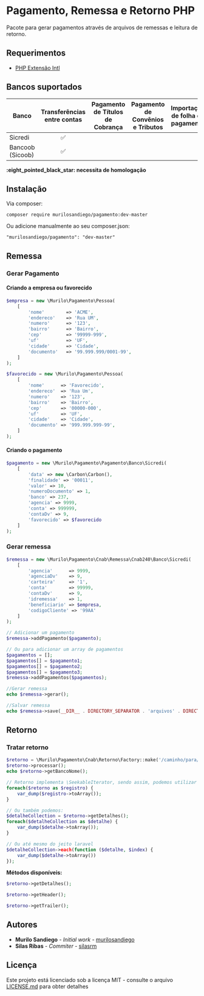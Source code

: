 # Pagamento, Remessa e Retorno PHP
Pacote para gerar pagamentos através de arquivos de remessas e leitura de 
retorno.

## Requerimentos
- [PHP Extensão Intl](http://php.net/manual/pt_BR/book.intl.php)


## Bancos suportados
Banco | Transferências entre contas | Pagamento de Títulos de Cobrança | Pagamento de Convênios e Tributos | Importação de folha de pagamento
----- | :---: | :---: | :---: | :---: |
 Sicredi | :white_check_mark: | | | |
 Bancoob (Sicoob) | :white_check_mark: | | | |

**\:eight_pointed_black_star: necessita de homologação**

## Instalação
Via composer:

```
composer require murilosandiego/pagamento:dev-master
```

Ou adicione manualmente ao seu composer.json:

```
"murilosandiego/pagamento": "dev-master"
```

## Remessa

### Gerar Pagamento


#### Criando a empresa ou favorecido

```php
$empresa = new \Murilo\Pagamento\Pessoa(
    [
        'nome'        => 'ACME',
        'endereco'    => 'Rua UM',
        'numero'      => '123',
        'bairro'      => 'Bairro',
        'cep'         => '99999-999',
        'uf'          => 'UF',
        'cidade'      => 'Cidade',
        'documento'   => '99.999.999/0001-99',
    ]
);

$favorecido = new \Murilo\Pagamento\Pessoa(
    [
        'nome'      => 'Favorecido',
        'endereco'  => 'Rua Um',
        'numero'    => '123',
        'bairro'    => 'Bairro',
        'cep'       => '00000-000',
        'uf'        => 'UF',
        'cidade'    => 'Cidade',
        'documento' => '999.999.999-99',
    ]
);
```

#### Criando o pagamento

```php
$pagamento = new \Murilo\Pagamento\Pagamento\Banco\Sicredi(
    [
        'data' => new \Carbon\Carbon(),
        'finalidade' => '00011',
        'valor' => 10,
        'numeroDocumento' => 1,
        'banco' => 237,
        'agencia' => 9999,
        'conta' => 999999,
        'contaDv' => 9,
        'favorecido' => $favorecido
    ]
);
```


### Gerar remessa

```php
$remessa = new \Murilo\Pagamento\Cnab\Remessa\Cnab240\Banco\Sicredi(
    [
        'agencia'      => 9999,
        'agenciaDv'    => 9,
        'carteira'     => '1',
        'conta'        => 99999,
        'contaDv'      => 9,
        'idremessa'    => 1,
        'beneficiario' => $empresa,
        'codigoCliente' => '99AA'
    ]
);

// Adicionar um pagamento
$remessa->addPagamento($pagamento);

// Ou para adicionar um array de pagamentos
$pagamentos = [];
$pagamentos[] = $pagamento1;
$pagamentos[] = $pagamento2;
$pagamentos[] = $pagamento3;
$remessa->addPagamentos($pagamentos);

//Gerar remessa
echo $remessa->gerar();

//Salvar remessa
echo $remessa->save(__DIR__ . DIRECTORY_SEPARATOR . 'arquivos' . DIRECTORY_SEPARATOR . 'sicredi_pagamento.txt');
```

## Retorno

### Tratar retorno

```php
$retorno = \Murilo\Pagamento\Cnab\Retorno\Factory::make('/caminho/para/arquivo.RET');
$retorno->processar();
echo $retorno->getBancoNome();

// Retorno implementa \SeekableIterator, sendo assim, podemos utilizar o foreach da seguinte forma:
foreach($retorno as $registro) {
	var_dump($registro->toArray());
}

// Ou também podemos:
$detalheCollection = $retorno->getDetalhes();
foreach($detalheCollection as $detalhe) {
	var_dump($detalhe->toArray());
}

// Ou até mesmo do jeito laravel
$detalheCollection->each(function ($detalhe, $index) {
    var_dump($detalhe->toArray())
});
```

**Métodos disponíveis:**

```php
$retorno->getDetalhes();

$retorno->getHeader();

$retorno->getTrailer();
```


## Autores

* **Murilo Sandiego** - *Initial work* - [murilosandiego](https://github.com/murilosandiego)
* **Silas Ribas** - *Commiter* - [silasrm](https://github.com/silasrm)


## Licença

Este projeto está licenciado sob a licença MIT - consulte o arquivo [LICENSE.md](LICENSE.md) para obter detalhes
